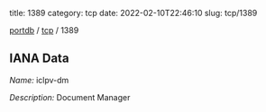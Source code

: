 title: 1389
category: tcp
date: 2022-02-10T22:46:10
slug: tcp/1389

[portdb](/) / [tcp](/category/tcp.html) / 1389


## IANA Data

_Name:_ iclpv-dm

_Description:_ Document Manager

